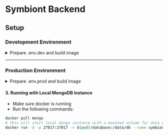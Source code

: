 # Symbiont Backend

## Setup

### Development Environment

<details>
  <summary>Prepare .env.dev and build image</summary>
     
#### 1. Prepare `.env` file
For development environment, prepare a `.env` file that has the following fields:

```
OPENAI_API_KEY=value
ANTHROPIC_API_KEY=value
PINECONE_API_KEY=value
PINECONE_INDEX=value
PINECONE_API_ENDPOINT=value
PINECONE_REGION=value
FIREBASE_CREDENTIALS=value
GOOGLE_GEMINI_API_KEY=value
VOYAGE_API_KEY=value
CO_API_KEY=value
TOGETHER_API_KEY=value
```

#### 2. Build and Run

Build and run the docker image for dev environment:

```bash
docker-compose --profile dev up
```

This will run the API server at port `0.0.0.0:8000`

</details>

---

### Production Environment

<details>
  <summary>Prepare .env.prod and build image</summary>
  
#### 1. Prepare `.env` file
For production environment, prepare a `.env` file that has the following fields:
```
OPENAI_API_KEY=value
ANTHROPIC_API_KEY=value
PINECONE_API_KEY=value
PINECONE_INDEX=value
PINECONE_API_ENDPOINT=value
PINECONE_REGION=value
FIREBASE_CREDENTIALS=value
GOOGLE_GEMINI_API_KEY=value
VOYAGE_API_KEY=value
CO_API_KEY=value
TOGETHER_API_KEY=value
```
#### 2. Build and Run
Build and run the docker image for dev environment:
```bash
docker-compose --profile prod up
```
This will run the API server at port `0.0.0.0:80`
</details>

#### 3. Running with Local MongoDB instance

- Make sure docker is running
- Run the following commands:

```bash
docker pull mongo
# this will start local mongo instance with a mounted volume for data persistence
docker run -d -p 27017:27017 -v $(pwd)/database:/data/db --name symbiont-dev mongo:latest
```
